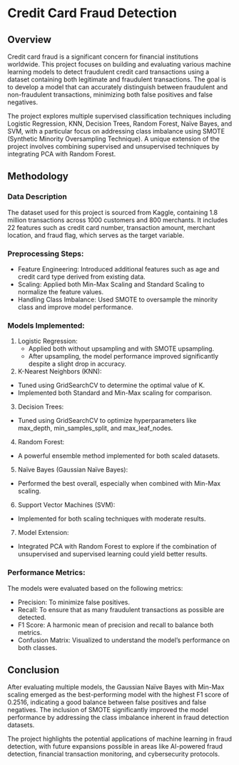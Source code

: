 # Credit Card Fraud Detection
## Overview

Credit card fraud is a significant concern for financial institutions worldwide. This project focuses on building and evaluating various machine learning models to detect fraudulent credit card transactions using a dataset containing both legitimate and fraudulent transactions. The goal is to develop a model that can accurately distinguish between fraudulent and non-fraudulent transactions, minimizing both false positives and false negatives.

The project explores multiple supervised classification techniques including Logistic Regression, KNN, Decision Trees, Random Forest, Naïve Bayes, and SVM, with a particular focus on addressing class imbalance using SMOTE (Synthetic Minority Oversampling Technique). A unique extension of the project involves combining supervised and unsupervised techniques by integrating PCA with Random Forest.

## Methodology
### Data Description
The dataset used for this project is sourced from Kaggle, containing 1.8 million transactions across 1000 customers and 800 merchants. It includes 22 features such as credit card number, transaction amount, merchant location, and fraud flag, which serves as the target variable.

### Preprocessing Steps:
- Feature Engineering: Introduced additional features such as age and credit card type derived from existing data.
- Scaling: Applied both Min-Max Scaling and Standard Scaling to normalize the feature values.
- Handling Class Imbalance: Used SMOTE to oversample the minority class and improve model performance.

### Models Implemented:
1. Logistic Regression:
   - Applied both without upsampling and with SMOTE upsampling.
   - After upsampling, the model performance improved significantly despite a slight drop in accuracy.
2. K-Nearest Neighbors (KNN):
  - Tuned using GridSearchCV to determine the optimal value of K.
  - Implemented both Standard and Min-Max scaling for comparison.
3. Decision Trees:
- Tuned using GridSearchCV to optimize hyperparameters like max_depth, min_samples_split, and max_leaf_nodes.
4. Random Forest:
  - A powerful ensemble method implemented for both scaled datasets.
5. Naïve Bayes (Gaussian Naïve Bayes):
  - Performed the best overall, especially when combined with Min-Max scaling.
6. Support Vector Machines (SVM):
  - Implemented for both scaling techniques with moderate results.
7. Model Extension:
  - Integrated PCA with Random Forest to explore if the combination of unsupervised and supervised learning could yield better results.

### Performance Metrics:
The models were evaluated based on the following metrics:
- Precision: To minimize false positives.
- Recall: To ensure that as many fraudulent transactions as possible are detected.
- F1 Score: A harmonic mean of precision and recall to balance both metrics.
- Confusion Matrix: Visualized to understand the model’s performance on both classes.

## Conclusion
After evaluating multiple models, the Gaussian Naïve Bayes with Min-Max scaling emerged as the best-performing model with the highest F1 score of 0.2516, indicating a good balance between false positives and false negatives. The inclusion of SMOTE significantly improved the model performance by addressing the class imbalance inherent in fraud detection datasets.

The project highlights the potential applications of machine learning in fraud detection, with future expansions possible in areas like AI-powered fraud detection, financial transaction monitoring, and cybersecurity protocols.
